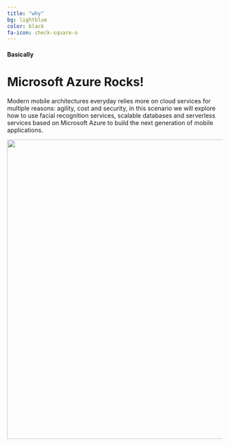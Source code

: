 ```yaml
---
title: "why"
bg: lightblue
color: black
fa-icon: check-square-o
---
```


#### Basically

# Microsoft Azure Rocks!

Modern mobile architectures everyday relies more on cloud services for multiple reasons: agility, cost and security, in this scenario we will explore how to use facial recognition services, scalable databases and serverless services based on Microsoft Azure to build the next generation of mobile applications.

<div style="text-align:center">
  <img src="http://rcervantes.me/azure-cognitive-hack-website/img/azure-cognitive-hack-architecture.png" width="700" />
</div>
